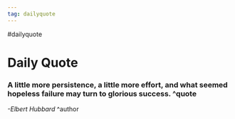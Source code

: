```yaml
---
tag: dailyquote
---
```


#dailyquote

# Daily Quote

### A little more persistence, a little more effort, and what seemed hopeless failure may turn to glorious success. ^quote
*-Elbert Hubbard* ^author
